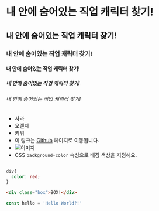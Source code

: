 # 내 안에 숨어있는 직업 캐릭터 찾기!
## 내 안에 숨어있는 직업 캐릭터 찾기!
### 내 안에 숨어있는 직업 캐릭터 찾기!
#### 내 안에 숨어있는 직업 캐릭터 찾기!
##### 내 안에 숨어있는 직업 캐릭터 찾기!
###### 내 안에 숨어있는 직업 캐릭터 찾기!
- 사과
- 오렌지
- 키위
- 이 링크는 [Github](https://github.com/ParkYoungWoong/mbti-job-hiding-inside-me) 페이지로 이동됩니다.
- ![이미지](https://picsum.photos/400/200)
- CSS `background-color` 속성으로 배경 색상을 지정해요.
``` css

div{
  color: red;
} 
```
```html
<div class="box">BOX!</div>
```

```js
const hello = 'Hello World?!'
```